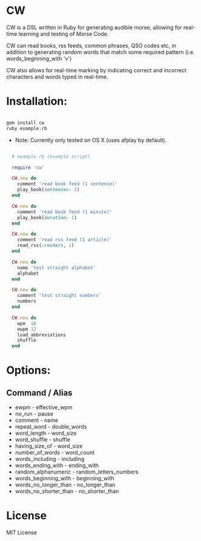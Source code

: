 # CW

CW is a DSL written in Ruby for generating audible morse, allowing for
real-time learning and testing of Morse Code.

CW can read books, rss feeds, common phrases, QSO codes etc, in
addition to generating random words that match some required pattern
(i.e. words_beginning_with 'v')

CW also allows for real-time marking by indicating correct and
incorrect characters and words typed in real-time.

# Installation:

```sh

gem install cw
ruby example.rb

```

 - Note: Currently only tested on OS X (uses afplay by default).

```ruby

  # example.rb (example script)

  require 'cw'

  CW.new do
    comment 'read book feed (1 sentence)'
    play_book(sentences: 1)
  end

  CW.new do
    comment 'read book feed (1 minute)'
    play_book(duration: 1)
  end

  CW.new do
    comment 'read rss feed (1 article)'
    read_rss(:reuters, 1)
  end

  CW.new do
    name 'test straight alphabet'
    alphabet
  end

  CW.new do
    comment 'test straight numbers'
    numbers
  end

  CW.new do
    wpm  18
    ewpm 12
    load_abbreviations
    shuffle
  end

```

# Options:

  Command / Alias
  ---------------
  -  ewpm                  - effective_wpm
  -  no_run                - pause
  -  comment               - name
  -  repeat_word           - double_words
  -  word_length           - word_size
  -  word_shuffle          - shuffle
  -  having_size_of        - word_size
  -  number_of_words       - word_count
  -  words_including       - including
  -  words_ending_with     - ending_with
  -  random_alphanumeric   - random_letters_numbers
  -  words_beginning_with  - beginning_with
  -  words_no_longer_than  - no_longer_than
  -  words_no_shorter_than - no_shorter_than

# License

MIT License

